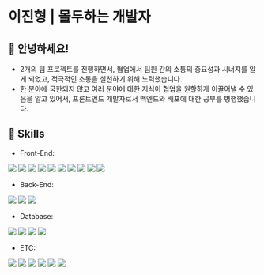# 이진형 | 몰두하는 개발자

## 🙂 안녕하세요!

- 2개의 팀 프로젝트를 진행하면서, 협업에서 팀원 간의 소통의 중요성과 시너지를 알게 되었고, 적극적인 소통을 실천하기 위해 노력했습니다.
- 한 분야에 국한되지 않고 여러 분야에 대한 지식이 협업을 원할하게 이끌어낼 수 있음을 알고 있어서, 프론트엔드 개발자로서 백엔드와 배포에 대한 공부를 병행했습니다.

## 🦾 Skills

- Front-End: <p>
<img src="https://img.shields.io/badge/HTML5-E34F26?style=flat-square&logo=HTML5&logoColor=white">
<img src="https://img.shields.io/badge/CSS3-1572B6?style=flat-square&logo=CSS3&logoColor=white">
<img src="https://img.shields.io/badge/SCSS-CC6699?style=flat-square&logo=SASS&logoColor=white">
<img src="https://img.shields.io/badge/JavaScript-F7DF1D?style=flat-square&logo=JavaScript&logoColor=white">
<img src="https://img.shields.io/badge/TypeScript-3178C6?style=flat-square&logo=TypeScript&logoColor=white">
<img src="https://img.shields.io/badge/React-61DAFB?style=flat-square&logo=React&logoColor=white">
<img src="https://img.shields.io/badge/Redux-764ABC?style=flat-square&logo=Redux&logoColor=white">
<img src="https://img.shields.io/badge/React Router DOM-CA4245?style=flat-square&logo=ReactRouter&logoColor=white">
<img src="https://img.shields.io/badge/Next.js-000000?style=flat-square&logo=Next.js&logoColor=white">
<img src="https://img.shields.io/badge/Vue.js-4FC08D?style=flat-square&logo=Vue.js&logoColor=white">
</p>

- Back-End: <p>
<img src="https://img.shields.io/badge/Node.js-339933?style=flat-square&logo=Node.js&logoColor=white">
<img src="https://img.shields.io/badge/Express-000000?style=flat-square&logo=Express&logoColor=white">
<img src="https://img.shields.io/badge/Go-00ADD8?style=flat-square&logo=Go&logoColor=white">
</p>

- Database: <p>
<img src="https://img.shields.io/badge/Firestore-FFCA28?style=flat-square&logo=Firebase&logoColor=white">
<img src="https://img.shields.io/badge/Oracle-F80000?style=flat-square&logo=Oracle&logoColor=white">
<img src="https://img.shields.io/badge/Mongo-47A248?style=flat-square&logo=MongoDB&logoColor=white">
<img src="https://img.shields.io/badge/Redis-DC382D?style=flat-square&logo=Redis&logoColor=white">
</p>

- ETC: <p>
<img src="https://img.shields.io/badge/Git-FFCA28?style=flat-square&logo=Firebase&logoColor=white">
<img src="https://img.shields.io/badge/AWS_EC2-232F3E?style=flat-square&logo=AmazonAWS&logoColor=white">
<img src="https://img.shields.io/badge/Docker-2496ED?style=flat-square&logo=Docker&logoColor=white">
<img src="https://img.shields.io/badge/Docker_Swarm-2496ED?style=flat-square&logo=Docker&logoColor=white">
<img src="https://img.shields.io/badge/Slack-4A154B?style=flat-square&logo=Slack&logoColor=white">
<img src="https://img.shields.io/badge/Google_CloudPlatform-4285F4?style=flat-square&logo=GoogleCloud&logoColor=white">
</p>

